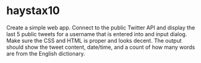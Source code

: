 # haystax10
Create a simple web app. Connect to the public Twitter API and display the last 5 public tweets for a username that is entered into and input dialog. Make sure the CSS and HTML is proper and looks decent. The output should show the tweet content, date/time, and a count of how many words are from the English dictionary.
